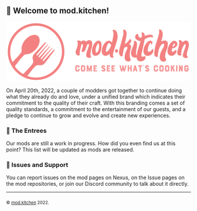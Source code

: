 ## 🍴 Welcome to mod.kitchen!

![The mod.kitchen logo, a circular icon with a fork and spoon, the text mod.kitchen, and the tagline 'come see what's cooking'.](https://raw.githubusercontent.com/mod-kitchen/.github/main/profile/logo.png)

On April 20th, 2022, a couple of modders got together to continue doing what they already do and love, under a unified brand which indicates their commitment to the quality of their craft. With this branding comes a set of quality standards, a commitment to the entertainment of our guests, and a pledge to continue to grow and evolve and create new experiences.

### 🥞 The Entrees

Our mods are still a work in progress. How did you even find us at this point? This list will be updated as mods are released.

### 🥣 Issues and Support

You can report issues on the mod pages on Nexus, on the Issue pages on the mod repositories, or join our Discord community to talk about it directly.

---

<sub>©️ [mod.kitchen](https://mod.kitchen) 2022.</sub>